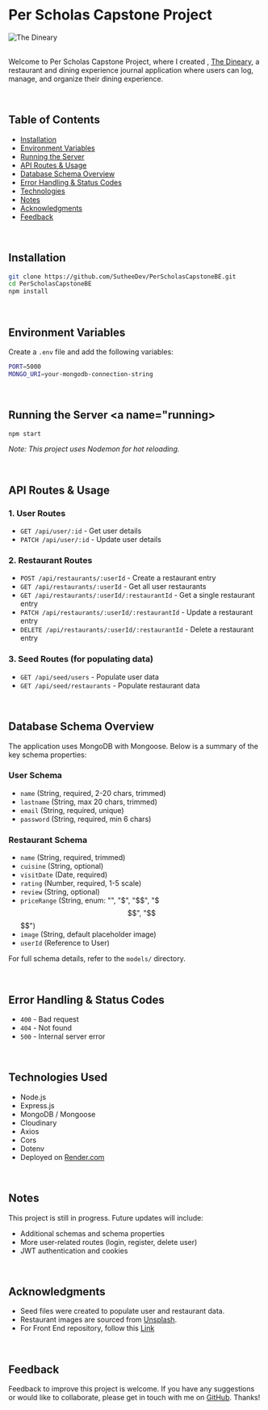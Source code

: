 # Per Scholas Capstone Project

![The Dineary]()
<br><br>

Welcome to Per Scholas Capstone Project, where I created , [The Dineary](https://perscholascapstonefe.onrender.com/), a restaurant and dining experience journal application where users can log, manage, and organize their dining experience.

<br>

## Table of Contents

- [Installation](#installation)
- [Environment Variables](#env)
- [Running the Server](#running)
- [API Routes & Usage](#api)
- [Database Schema Overview](#schema)
- [Error Handling & Status Codes](#error)
- [Technologies](#technologies)
- [Notes](#notes)
- [Acknowledgments](#acknowledgments)
- [Feedback](#feedback)

<br>

## Installation <a name="installation"></a>

```sh
git clone https://github.com/SutheeDev/PerScholasCapstoneBE.git
cd PerScholasCapstoneBE
npm install
```

<br>

## Environment Variables <a name="env"></a>

Create a `.env` file and add the following variables:

```sh
PORT=5000
MONGO_URI=your-mongodb-connection-string
```

<br>

## Running the Server <a name="running></a>

```sh
npm start
```

_Note: This project uses Nodemon for hot reloading._

<br>

## API Routes & Usage <a name='api'></a>

### 1. User Routes

- `GET /api/user/:id` - Get user details
- `PATCH /api/user/:id` - Update user details

### 2. Restaurant Routes

- `POST /api/restaurants/:userId` - Create a restaurant entry
- `GET /api/restaurants/:userId` - Get all user restaurants
- `GET /api/restaurants/:userId/:restaurantId` - Get a single restaurant entry
- `PATCH /api/restaurants/:userId/:restaurantId` - Update a restaurant entry
- `DELETE /api/restaurants/:userId/:restaurantId` - Delete a restaurant entry

### 3. Seed Routes (for populating data)

- `GET /api/seed/users` - Populate user data
- `GET /api/seed/restaurants` - Populate restaurant data

<br>

## Database Schema Overview <a name="schema"></a>

The application uses MongoDB with Mongoose. Below is a summary of the key schema properties:

### User Schema

- `name` (String, required, 2-20 chars, trimmed)
- `lastname` (String, max 20 chars, trimmed)
- `email` (String, required, unique)
- `password` (String, required, min 6 chars)

### Restaurant Schema

- `name` (String, required, trimmed)
- `cuisine` (String, optional)
- `visitDate` (Date, required)
- `rating` (Number, required, 1-5 scale)
- `review` (String, optional)
- `priceRange` (String, enum: "", "$", "$$", "$$$", "$$$$")
- `image` (String, default placeholder image)
- `userId` (Reference to User)

For full schema details, refer to the `models/` directory.

<br>

## Error Handling & Status Codes <a name="error"></a>

- `400` - Bad request
- `404` - Not found
- `500` - Internal server error

<br>

## Technologies Used <a name="technologies"></a>

- Node.js
- Express.js
- MongoDB / Mongoose
- Cloudinary
- Axios
- Cors
- Dotenv
- Deployed on [Render.com](https://render.com)

<br>

## Notes <a name="notes"></a>

This project is still in progress. Future updates will include:

- Additional schemas and schema properties
- More user-related routes (login, register, delete user)
- JWT authentication and cookies

<br>

## Acknowledgments <a name="acknowledgments"></a>

- Seed files were created to populate user and restaurant data.
- Restaurant images are sourced from [Unsplash](https://unsplash.com/).
- For Front End repository, follow this [Link](https://github.com/SutheeDev/PerScholasCapstoneFE)

<br>

## Feedback <a name="feedback"></a>

Feedback to improve this project is welcome. If you have any suggestions or would like to collaborate, please get in touch with me on [GitHub](https://github.com/SutheeDev). Thanks!
